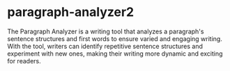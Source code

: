 # paragraph-analyzer2
The Paragraph Analyzer is a writing tool that analyzes a paragraph's sentence structures and first words to ensure varied and engaging writing. With the tool, writers can identify repetitive sentence structures and experiment with new ones, making their writing more dynamic and exciting for readers.
